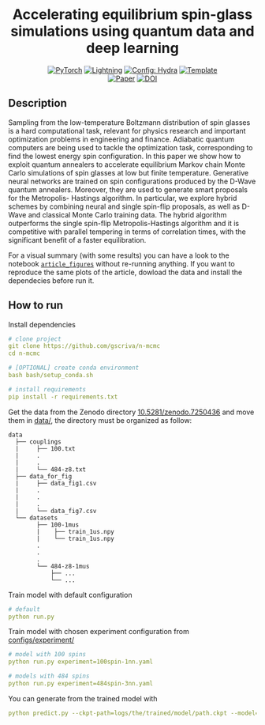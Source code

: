 <div align="center">

# Accelerating equilibrium spin-glass simulations using quantum data and deep learning

<a href="https://pytorch.org/get-started/locally/"><img alt="PyTorch" src="https://img.shields.io/badge/PyTorch-ee4c2c?logo=pytorch&logoColor=white"></a>
<a href="https://pytorchlightning.ai/"><img alt="Lightning" src="https://img.shields.io/badge/-Lightning-792ee5?logo=pytorchlightning&logoColor=white"></a>
<a href="https://hydra.cc/"><img alt="Config: Hydra" src="https://img.shields.io/badge/Config-Hydra-89b8cd"></a>
<a href="https://github.com/ashleve/lightning-hydra-template"><img alt="Template" src="https://img.shields.io/badge/-Lightning--Hydra--Template-017F2F?style=flat&logo=github&labelColor=gray"></a><br>
[![Paper](http://img.shields.io/badge/paper-SciPost%20Phys.%2015,%20018%20(2023)-B31B1B.svg)](https://scipost.org/10.21468/SciPostPhys.15.1.018])
[![DOI](https://zenodo.org/badge/542095061.svg)](https://zenodo.org/badge/latestdoi/542095061)

</div>

## Description

Sampling from the low-temperature Boltzmann distribution of spin glasses is a hard computational task, relevant for physics research and important optimization problems in engineering and finance.
Adiabatic quantum computers are being used to tackle the optimization task, corresponding to find the lowest energy spin configuration. In this paper we show how to exploit quantum annealers to accelerate equilibrium Markov chain Monte Carlo simulations of spin glasses at low but finite temperature. Generative neural networks are trained on spin configurations produced by the D-Wave quantum annealers. Moreover, they are used to generate smart proposals for the Metropolis-
Hastings algorithm. In particular, we explore hybrid schemes by combining neural and single spin-flip proposals, as well as D-Wave and classical Monte Carlo training data. The hybrid algorithm
outperforms the single spin-flip Metropolis-Hastings algorithm and it is competitive with parallel tempering in terms of correlation times, with the significant benefit of a faster equilibration.

For a visual summary (with some results) you can have a look to the notebook [`article_figures`](article_figures.ipynb) without re-running anything. If you want to reproduce the same plots of the article, dowload the data and install the dependecies before run it.    

## How to run
Install dependencies
```yaml
# clone project
git clone https://github.com/gscriva/n-mcmc
cd n-mcmc

# [OPTIONAL] create conda environment
bash bash/setup_conda.sh

# install requirements
pip install -r requirements.txt
```
Get the data from the Zenodo directory [10.5281/zenodo.7250436](https://doi.org/10.5281/zenodo.7250436) and move them in [data/](data/), the directory must be organized as follow:
```
data
  ├── couplings
  |     ├── 100.txt
  |     .
  |     .
  |     └── 484-z8.txt
  ├── data_for_fig
  |     ├── data_fig1.csv
  |     .
  |     .
  |     .
  |     └── data_fig7.csv
  └── datasets
        ├── 100-1mus
        |    ├── train_1us.npy
        |    └── train_1us.npy
        .
        .
        .
        └── 484-z8-1mus
            ├── ...
            └── ...
```

Train model with default configuration
```yaml
# default
python run.py
```

Train model with chosen experiment configuration from [configs/experiment/](configs/experiment/)
```yaml
# model with 100 spins
python run.py experiment=100spin-1nn.yaml

# models with 484 spins
python run.py experiment=484spin-3nn.yaml
```

You can generate from the trained model with 
```yaml
python predict.py --ckpt-path=logs/the/trained/model/path.ckpt --model=made 
```

<br>
